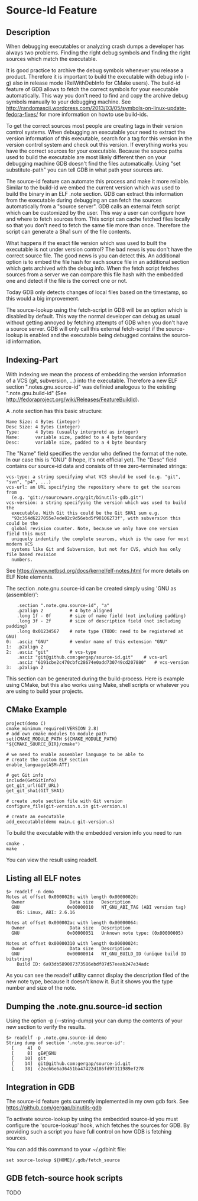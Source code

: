 Source-Id Feature
=================

Description
-----------

When debugging executables or analyzing crash dumps a developer has always two
problems. Finding the right debug symbols and finding the right sources which
match the executable.

It is good practice to archive the debug symbols whenever you release a
product. Therefore it is important to build the executable with debug info (-g)
also in release mode (RelWithDebInfo for CMake users). The build-id feature of
GDB allows to fetch the correct symbols for your executable automatically. This
way you don't need to find and copy the archive debug symbols manually to your
debugging machine. See
http://randomascii.wordpress.com/2013/03/05/symbols-on-linux-update-fedora-fixes/
for more information on howto use build-ids.

To get the correct sources most people are creating tags in their version
control systems. When debugging an executable your need to extract the version
information of this executable, search for a tag for this version in the version
control system and check out this version. If everything works you have the
correct sources for your executable. Because the source paths used to build the
executable are most likely different then on your debugging machine GDB doesn't
find the files automatically. Using "set substitute-path" you can tell GDB in
what path your sources are.

The source-id feature can automate this process and make it more reliable.
Similar to the build-id we embed the current version which was used to build the
binary in an ELF .note section. GDB can extract this information from
the executable during debugging an can fetch the sources automatically from a
"source server". GDB calls an external fetch script which can be customized by
the user. This way a user can configure how and where to fetch sources from.
This script can cache fetched files locally so that you don't need to fetch the
same file more than once. Therefore the script can generate a Sha1 sum of the
file contents.

What happens if the exact file version which was used to built the executable
is not under version control? The bad news is you don't have the correct source
file. The good news is you can detect this. An additional option is to embed
the file hash for each source file in an additional section which gets archived
with the debug info. When the fetch script fetches sources from a server we can
compare this file hash with the embedded one and detect if the file is the
correct one or not.

Today GDB only detects changes of local files based on the timestamp, so this
would a big improvement.

The source-lookup using the fetch-script in GDB will be an option which is
disabled by default. This way the normal developer can debug as usual without
getting annoyed by fetching attempts of GDB when you don't have a source server.
GDB will only call this external fetch-script if the source-lookup is enabled
and the executable being debugged contains the source-id information.

Indexing-Part
-------------

With indexing we mean the process of embedding the version information of a VCS
(git, subversion, ...) into the executable. Therefore a new ELF section
".notes.gnu.source-id" was definied analogous to the existing
".note.gnu.build-id" (See
http://fedoraproject.org/wiki/Releases/FeatureBuildId).

A .note section has this basic structure:

    Name Size: 4 Bytes (integer)
    Desc Size: 4 Bytes (integer)
    Type:      4 Bytes (usually interpretd as integer)
    Name:      variable size, padded to a 4 byte boundary
    Desc:      variable size, padded to a 4 byte boundary

The "Name" field specifies the vendor who defined the format of the note. In our
case this is "GNU" (I hope, it's not official yet). The "Desc" field contains
our source-id data and consists of three zero-terminated strings:

    vcs-type: a string specifying what VCS should be used (e.g. "git", "svn", "p4", ...)
    vcs-url: an URL specifying the repository where to get the sources from
      (e.g. "git://sourceware.org/git/binutils-gdb.git")
    vcs-version: a string specifying the version which was used to build the
      executable. With Git this could be the Git SHA1 sum e.g.
      "92c354d6227055e7ede82c9d56ebd5f90106273f", with subversion this could be the
      global revision counter. Note, because we only have one version field this must
      uniquely indentify the complete sources, which is the case for most modern VCS
      systems like Git and Subversion, but not for CVS, which has only file based revision
      numbers.

See https://www.netbsd.org/docs/kernel/elf-notes.html for more details on ELF
Note elements.

The section .note.gnu.source-id can be created simply using 'GNU as (assembler)':

        .section ".note.gnu.source-id", "a"
        .p2align 2          # 4 byte aligned
        .long 1f - 0f       # size of name field (not including padding)
        .long 3f - 2f       # size of description field (not including padding)
        .long 0x01234567    # note type (TODO: need to be registered at GNU)
    0:  .asciz "GNU"        # vendor name of this extension "GNU"
    1:  .p2align 2
    2:  .asciz "git"        # vcs-type
        .asciz "git@github.com:gergap/source-id.git"    # vcs-url
        .asciz "6191cbe2c470cbfc28674e0add730749cd207880"   # vcs-version
    3:  .p2align 2

This section can be generated during the build-process. Here is example using
CMake, but this also works using Make, shell scripts or whatever you are using to
build your projects.

CMake Example
-------------

    project(demo C)
    cmake_minimum_required(VERSION 2.8)
    # add own cmake modules to module path
    set(CMAKE_MODULE_PATH ${CMAKE_MODULE_PATH} "${CMAKE_SOURCE_DIR}/cmake")

    # we need to enable assembler language to be able to
    # create the custom ELF section
    enable_language(ASM-ATT)

    # get Git info
    include(GetGitInfo)
    get_git_url(GIT_URL)
    get_git_sha1(GIT_SHA1)

    # create .note section file with Git version
    configure_file(git-version.s.in git-version.s)

    # create an executable
    add_executable(demo main.c git-version.s)

To build the executable with the embedded version info you need to run

    cmake .
    make

You can view the result using readelf.

Listing all ELF notes
---------------------

    $> readelf -n demo
    Notes at offset 0x0000028c with length 0x00000020:
      Owner                 Data size	Description
      GNU                  0x00000010	NT_GNU_ABI_TAG (ABI version tag)
        OS: Linux, ABI: 2.6.16

    Notes at offset 0x000002ac with length 0x00000064:
      Owner                 Data size	Description
      GNU                  0x00000051	Unknown note type: (0x00000005)

    Notes at offset 0x00000310 with length 0x00000024:
      Owner                 Data size	Description
      GNU                  0x00000014	NT_GNU_BUILD_ID (unique build ID bitstring)
        Build ID: 6a93db589007373586ebdf07d57eeab247e34adc

As you can see the readelf utility cannot display the description filed of the
new note type, because it doesn't know it. But it shows you the type number and
size of the note.

Dumping the .note.gnu.source-id section
---------------------------------------

Using the option -p (--string-dump) your can dump the contents of your new
section to verify the results.

    $> readelf -p .note.gnu.source-id demo
    String dump of section '.note.gnu.source-id':
      [     4]  Q
      [     8]  gE#GNU
      [    10]  git
      [    14]  git@github.com:gergap/source-id.git
      [    38]  c2ec66e6a36451ba47422d186fd97311989ef278

Integration in GDB
------------------

The source-id feature gets currently implemented in my own gdb fork. See
https://github.com/gergap/binutils-gdb

To activate source-lookup by using the embedded source-id you must configure
the 'source-lookup' hook, which fetches the sources for GDB.
By providing such a script you have full control on how GDB is fetching sources.

You can add this command to your ~/.gdbinit file:

    set source-lookup ${HOME}/.gdb/fetch_source

GDB fetch-source hook scripts
-----------------------------

TODO


